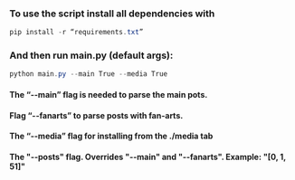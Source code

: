 ### To use the script install all dependencies with 

```powershell
pip install -r “requirements.txt”
```

### And then run main.py (default args):
```powershell
python main.py --main True --media True 
```
#### The “--main” flag is needed to parse the main pots.
#### Flag “--fanarts” to parse posts with fan-arts.
#### The “--media” flag for installing from the ./media tab
#### The "--posts" flag. Overrides "--main" and "--fanarts". Example: "[0, 1, 51]"